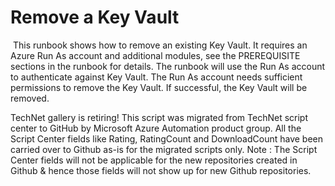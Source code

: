 ﻿Remove a Key Vault
==================

            



 This runbook shows how to remove an existing Key Vault. It requires an Azure Run As account and additional modules, see the PREREQUISITE sections in the runbook for details. The runbook will use the Run As account to authenticate
 against Key Vault. The Run As account needs sufficient permissions to remove the Key Vault. If successful, the Key Vault will be removed.




        
    
TechNet gallery is retiring! This script was migrated from TechNet script center to GitHub by Microsoft Azure Automation product group. All the Script Center fields like Rating, RatingCount and DownloadCount have been carried over to Github as-is for the migrated scripts only. Note : The Script Center fields will not be applicable for the new repositories created in Github & hence those fields will not show up for new Github repositories.
